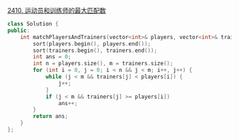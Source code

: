 [2410. 运动员和训练师的最大匹配数](https://leetcode.cn/problems/maximum-matching-of-players-with-trainers/description/)
```cpp
class Solution {
public:
    int matchPlayersAndTrainers(vector<int>& players, vector<int>& trainers) {
        sort(players.begin(), players.end());
        sort(trainers.begin(), trainers.end());
        int ans = 0;
        int n = players.size(), m = trainers.size();
        for (int i = 0, j = 0; i < n && j < m; i++, j++) {
            while (j < m && trainers[j] < players[i]) {
                j++;
            }
            if (j < m && trainers[j] >= players[i])
                ans++;
        }
        return ans;
    }
};
```
